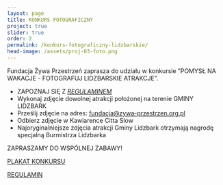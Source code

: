 ```yaml
---
layout: page
title: KONKURS FOTOGRAFICZNY
project: true
slider: true
order: 2
permalink: /konkurs-fotograficzny-lidzbarskie/
head-image: /assets/proj-03-foto.png
---
```

Fundacja Żywa Przestrzeń zaprasza do udziału w konkursie ”POMYSŁ NA WAKACJE - FOTOGRAFUJ LIDZBARSKIE ATRAKCJE”.

* ZAPOZNAJ SIĘ Z *[REGULAMINEM](assets/regulamin-konkursu-pomysł-na-wakacje-fotografuj-lidzbarskie-atrakcje.pdf)*
* Wykonaj zdjęcie dowolnej atrakcji położonej na terenie GMINY LIDZBARK
* Prześlij zdjęcie na adres: [fundacja@zywa-przestrzen.org.pl](mailto:fundacja@zywa-przestrzen.org.pl)
* Odbierz zdjęcie w Kawiarence Citta Slow
* Najoryginalniejsze zdjęcia atrakcji Gminy Lidzbark otrzymają nagrodę specjalną Burmistrza Lidzbarka

ZAPRASZAMY DO WSPÓLNEJ ZABAWY!

[PLAKAT KONKURSU](/assets/plakat-pomsl-na-wakacje-fotografuj-lidzbarskie-atrakcje.pdf)

[REGULAMIN](assets/regulamin-konkursu-pomysł-na-wakacje-fotografuj-lidzbarskie-atrakcje.pdf)